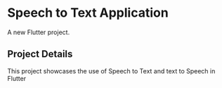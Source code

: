 # Speech to Text Application

A new Flutter project.

## Project Details

This project showcases the use of Speech to Text and text to Speech in Flutter
